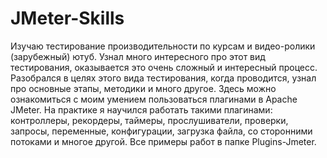 # JMeter-Skills 
Изучаю тестирование производительности по курсам и видео-ролики (зарубежный) ютуб.
Узнал много интересного про этот вид тестирования, оказывается это очень сложный и интересный процесс.
Разобрался в целях этого вида тестирования, когда проводится, узнал про основные этапы, методики и много другое.
Здесь можно ознакомиться с моим умением пользоваться плагинами в Apache JMeter.
На практике я научился работать такими плагинами: контроллеры, рекордеры, таймеры, прослушиватели, проверки, запросы, переменные, конфигурации, загрузка файла, со сторонними потоками и многое другой. Все примеры работ в папке Plugins-Jmeter.
